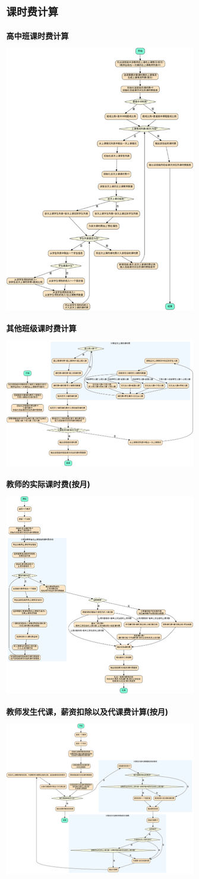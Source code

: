 # 课时费计算

## 高中班课时费计算

   ![1个高中班级课时费计算](svg/01.svg)

## 其他班级课时费计算

   ![1个非高中班级课时费计算](svg/02.svg)

## 教师的实际课时费(按月)
  
   ![教师的实际课时费(按月)](svg/03.svg)

## 教师发生代课，薪资扣除以及代课费计算(按月)

   ![教师发生代课，薪资扣除以及代课费计算(按月)](svg/04.svg)
